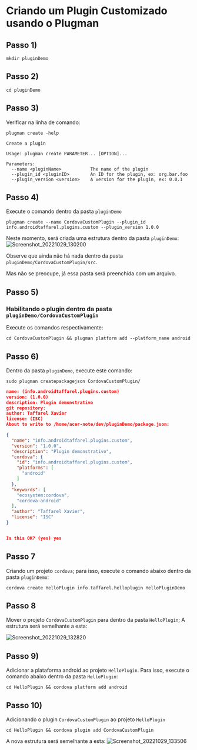 # Criando um Plugin Customizado usando o Plugman

## Passo 1) 
```
mkdir pluginDemo
```

## Passo 2)
```
cd pluginDemo
```

## Passo 3)
Verificar na linha de comando:
```
plugman create -help
```

```shel 
Create a plugin

Usage: plugman create PARAMETER... [OPTION]...

Parameters:
  --name <pluginName>           The name of the plugin
  --plugin_id <pluginID>        An ID for the plugin, ex: org.bar.foo
  --plugin_version <version>    A version for the plugin, ex: 0.0.1
```
## Passo 4)
Execute o comando dentro da pasta `pluginDemo`

```
plugman create --name CordovaCustomPlugin --plugin_id info.androidtaffarel.plugins.custom --plugin_version 1.0.0
```

Neste momento, será criada uma estrutura dentro da pasta `pluginDemo`: <br/>
![Screenshot_20221029_130200](https://user-images.githubusercontent.com/7841603/198841393-d44f5807-d96b-47d3-9610-8fe995e9d527.png)

Observe que ainda não há nada dentro da pasta `pluginDemo/CordovaCustomPlugin/src`.

Mas não se preocupe, já essa pasta será preenchida com um arquivo.

## Passo 5)
### Habilitando o plugin dentro da pasta `pluginDemo/CordovaCustomPlugin`
Execute os comandos respectivamente:
```
cd CordovaCustomPlugin && plugman platform add --platform_name android
```
## Passo 6)
Dentro da pasta `pluginDemo`, execute este comando:
```
sudo plugman createpackagejson CordovaCustomPlugin/
```
```json
name: (info.androidtaffarel.plugins.custom) 
version: (1.0.0) 
description: Plugin demonstrativo
git repository: 
author: Taffarel Xavier
license: (ISC) 
About to write to /home/acer-note/dev/pluginDemo/package.json:

{
  "name": "info.androidtaffarel.plugins.custom",
  "version": "1.0.0",
  "description": "Plugin demonstrativo",
  "cordova": {
    "id": "info.androidtaffarel.plugins.custom",
    "platforms": [
      "android"
    ]
  },
  "keywords": [
    "ecosystem:cordova",
    "cordova-android"
  ],
  "author": "Taffarel Xavier",
  "license": "ISC"
}


Is this OK? (yes) yes
```
## Passo 7
Criando um projeto `cordova`; para isso, execute o comando abaixo dentro da pasta `pluginDemo`:
```
cordova create HelloPlugin info.taffarel.helloplugin HelloPluginDemo
```
## Passo 8
Mover o projeto `CordovaCustomPlugin` para dentro da pasta `HelloPlugin`;
A estrutura será semelhante a esta:

![Screenshot_20221029_132820](https://user-images.githubusercontent.com/7841603/198842586-de786743-e2fb-4ec0-aef6-d606dea4d276.png)

## Passo 9)
Adicionar a plataforma android ao projeto `HelloPlugin`.
Para isso, execute o comando abaixo dentro da pasta `HelloPlugin`:
```
cd HelloPlugin && cordova platform add android
```

## Passo 10)
Adicionando o plugin `CordovaCustomPlugin` ao projeto `HelloPlugin`
```
cd HelloPlugin && cordova plugin add CordovaCustomPlugin
```
A nova estrutura será semelhante a esta:
![Screenshot_20221029_133506](https://user-images.githubusercontent.com/7841603/198842897-5530784a-be79-45f0-86e6-b9fc5b18c9ce.png)



